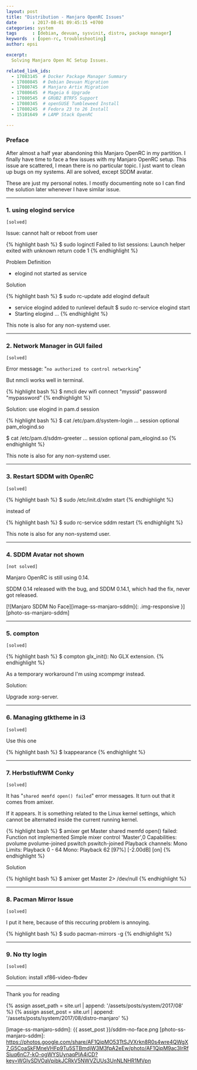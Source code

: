 ```yaml
---
layout: post
title: "Distribution - Manjaro OpenRC Issues"
date      : 2017-08-01 09:45:15 +0700
categories: system
tags      : [debian, devuan, sysvinit, distro, package manager]
keywords  : [open-rc, troubleshooting]
author: epsi

excerpt:
  Solving Manjaro Open RC Setup Issues.

related_link_ids: 
  - 17083145  # Docker Package Manager Summary
  - 17080845  # Debian Devuan Migration
  - 17080745  # Manjaro Artix Migration
  - 17080645  # Mageia 6 Upgrade
  - 17080545  # GRUB2 BTRFS Support
  - 17080345  # openSUSE Tumbleweed Install
  - 17080245  # Fedora 23 to 26 Install
  - 15101649  # LAMP Stack OpenRC

---
```


### Preface

After almost a half year abandoning this Manjaro OpenRC in my partition.
I finally have time to face a few issues with my Manjaro OpenRC setup.
This issue are scattered, I mean there is no particular topic.
I just want to clean up bugs on my systems.
All are solved, except SDDM avatar.

These are just my personal notes. 
I mostly documenting note so I can find the solution later
whenever I have similar issue.

-- -- --

### 1. using elogind service 

<code>[solved]</code>

Issue: cannot halt or reboot from user

{% highlight bash %}
$ sudo loginctl 
Failed to list sessions: Launch helper exited with unknown return code 1
{% endhighlight %}

Problem Definition

*	elogind not started as service

Solution

{% highlight bash %}
$ sudo rc-update add elogind default
 * service elogind added to runlevel default
$ sudo rc-service elogind start
 * Starting elogind ... 
{% endhighlight %}

This note is also for any non-systemd user.
 
-- -- --

### 2. Network Manager in GUI failed

<code>[solved]</code>

Error message: "<code>no authorized to control networking</code>"

But nmcli works well in terminal.

{% highlight bash %}
$ nmcli dev wifi connect "myssid" password "mypassword"
{% endhighlight %}

Solution: use elogind in pam.d session

{% highlight bash %}
$ cat /etc/pam.d/system-login
...
session    optional   pam_elogind.so

$ cat /etc/pam.d/sddm-greeter
...
session		optional pam_elogind.so
{% endhighlight %}

This note is also for any non-systemd user.

-- -- --

### 3. Restart SDDM with OpenRC 

<code>[solved]</code>

{% highlight bash %}
$ sudo /etc/init.d/xdm start
{% endhighlight %}

instead of 

{% highlight bash %}
$ sudo rc-service sddm restart
{% endhighlight %}

This note is also for any non-systemd user.

-- -- --

### 4. SDDM Avatar not shown

<code>[not solved]</code>

Manjaro OpenRC is still using 0.14.

SDDM 0.14 released with the bug, and SDDM 0.14.1, which had the fix, never got released. 

[![Manjaro SDDM No Face][image-ss-manjaro-sddm]{: .img-responsive }][photo-ss-manjaro-sddm]

-- -- --

### 5. compton

<code>[solved]</code>

{% highlight bash %}
$ compton
glx_init(): No GLX extension.
{% endhighlight %}

As a temporary workaround I'm using xcompmgr instead.

Solution:

Upgrade xorg-server.

-- -- --

### 6. Managing gtktheme in i3 

<code>[solved]</code>

Use this one

{% highlight bash %}
$ lxappearance
{% endhighlight %}

-- -- --

### 7. HerbstluftWM Conky 

<code>[solved]</code>

It has "<code>shared memfd open() failed</code>" error messages.
It turn out that it comes from amixer.

If it appears. It is something related to the Linux kernel settings, 
which cannot be alternated inside the current running kernel. 

{% highlight bash %}
$ amixer get Master 
shared memfd open() failed: Function not implemented
Simple mixer control 'Master',0
  Capabilities: pvolume pvolume-joined pswitch pswitch-joined
  Playback channels: Mono
  Limits: Playback 0 - 64
  Mono: Playback 62 [97%] [-2.00dB] [on]
{% endhighlight %}
  
Solution

{% highlight bash %}
$ amixer get Master 2> /dev/null
{% endhighlight %}

-- -- --

### 8. Pacman Mirror Issue 

<code>[solved]</code>

I put it here, because of this reccuring problem is annoying.

{% highlight bash %}
$ sudo pacman-mirrors -g
{% endhighlight %}

-- -- --

### 9. No tty login 

<code>[solved]</code>

Solution: install xf86-video-fbdev

-- -- --

Thank you for reading

[//]: <> ( -- -- -- links below -- -- -- )

{% assign asset_path = site.url | append: '/assets/posts/system/2017/08' %}
{% assign asset_post = site.url | append: '/assets/posts/system/2017/08/distro-manjaro' %}

[image-ss-manjaro-sddm]: {{ asset_post }}/sddm-no-face.png
[photo-ss-manjaro-sddm]: https://photos.google.com/share/AF1QipMO53TtSJVXrkn8R0s4wre4QWgX7_G5CoaSkFMneVHFp9Tu5STBmdjW3M3fpA2eEw/photo/AF1QipM9ac3IrRfSiuq6nC7-kO-ogWYSUynaqPIA4iCD?key=WGIySDVOaVpibkJCRkV5NWVZUUs3UnNLNHR1MVpn
